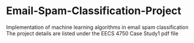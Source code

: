 # Email-Spam-Classification-Project
Implementation of machine learning algorithms in email spam classification
The project details are listed under the EECS 4750 Case Study1 pdf file
